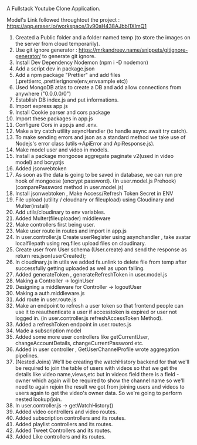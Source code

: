 A Fullstack Youtube Clone Application.

Model's Link followed throughtout the project : https://app.eraser.io/workspace/3v90aH438AJbbI1XImQ1

1. Created a Public folder and a folder named temp (to store the images on the server from cloud temporarily).
2. Use git ignore generator : https://mrkandreev.name/snippets/gitignore-generator/ to generate git ignore.
3. Install Dev Dependency Nodemon (npm i -D nodemon)
4. Add a script dev in package.json
5. Add a npm package "Prettier" and add files (.prettierrc,.prettierignore(env,envsample etc))
6. Used MongoDB atlas to create a DB and add allow connections from anywhere ("0.0.0.0/0")
7. Establish DB index.js and put informations.
8. Import express app.js
9. Install Cookie parser and cors package
10. Import these packages in app.js
11. Configure Cors in app.js and .env.
12. Make a try catch utility asyncHandler (to handle async await try catch).
13. To make sending errors and json as a standard method we take use of Nodejs's error class (utils->ApiError and ApiResponse.js).
14. Make model user and video in models.
15. Install a package mongoose aggregate paginate v2(used in video model) and bcryptjs
16. Added jsonwebtoken
17. As soon as the data is going to be saved in database, we can run pre hook of mongoose (encrypt password). (In user.model.js Prehook) (comparePassword method in user.model.js)
18. Install jsonwebtoken , Make Access/Refresh Token Secret in ENV
19. File upload (utility / cloudnary or fileupload) using Cloudinary and Multer(install)
20. Add utils/cloudinary to env variables.
21. Added Multer(fileuploader) middleware
22. Make controllers first being user.
23. Make user route in routes and import in app.js
24. In user.controller.js Create userRegister using asynchandler , take avatar localfilepath using req.files upload files on cloudinary.
25. Create user from User schema (User.create) and send the response as return res.json(userCreated);
26. In cloudinary.js in utils we added fs.unlink to delete file from temp after successfully getting uploaded as well as upon failing.
27. Added generateToken , generateRefreshToken in user.model.js
28. Making a Controller -> loginUser
29. Designing a middleware for Controller -> logoutUser
30. Making a auth.middleware.js
31. Add route in user.route.js
32. Make an endpoint to refresh a user token so that frontend people can use it to reauthenticate a user if accesstoken is expired or user not logged in. (in user.controller.js refreshAccessToken Method).
33. Added a refreshToken endpoint in user.routes.js
34. Made a subscription model
35. Added some more user controllers like getCurrentUser, changeAccountDetails, changeCurrentPassword etc.
36. Added in user controller , GetUserChannelProfile wrote aggregation pipelines.
37. (Nested Joins) We'll be creating the watchHistory backend for that we'll be required to join the table of users with videos
so that we get the details like video name,views,etc but in videos field there is a field - owner which again will be required to show the channel name so we'll need to again rejoin the result we got from joining users and videos to users again to get the video's owner data. So we're going to perform nested lookup/join.
38. In user.controller.js -> getWatchHistory()
39. Added video controllers and video routes.
40. Added subscription controllers and its routes.
41. Added playlist controllers and its routes.
42. Added Tweet Controllers and its routes.
43. Added Like controllers and its routes.